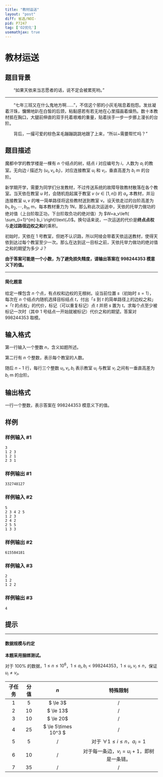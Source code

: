 ```yaml
---
title: "教材运送"
layout: "post"
diff: 省选/NOI-
pid: P7247
tag: ['O2优化']
usemathjax: true
---
```


# 教材运送
## 题目背景

&emsp;&emsp;“如果天依来当志愿者的话，说不定会被累死哟。”

------------

&emsp;&emsp;“七年三班又在什么鬼地方啊……”，不信这个邪的小灰毛喘息着抱怨。发丝凝着汗珠，慵懒地趴在白皙的后颈，粘黏感若有若无地在心里描画着燥热。数十本教材抵在胸口，大腿前伸直的双手托着艰难的重量，贴着扶手一步一步挪上漫长的台阶。

&emsp;&emsp;背后，一撮可爱的棕色呆毛蹦蹦跳跳地跟了上来，“所以\~需要帮忙吗？”
## 题目描述

魔都中学的教学楼是一棵有 $n$ 个结点的树，结点 $i$ 对应编号为 $i$，人数为 $a_i$ 的教室。无向边 $i$ 描述为 $(u_i,v_i,b_i)$，对应连接教室 $u_i$ 和 $v_i$，垂直高差为 $b_i\ \text{m}$ 的台阶。

新学期开学，需要为同学们分发教材，不过传送系统的故障导致教材散落在各个教室。当天依在教室 $u$ 时，会随机抱起属于教室 $v~(v\in[1,n])$ 的 $a_v$ 本教材，并沿连接教室 $u,v$ 的唯一简单路径将这些教材送到教室 $v$。设天依走过的台阶高差为 $b_1,b_2,\cdots,b_m\ \text{m}$，每本教材重力为 $1\text{N}$，那么称此次运送中，天依的托举力做功的绝对值（上台阶取正功，下台阶取负功的绝对值）为 $W=a_v\left( \sum_{i=1}^{m} b_i \right)\text{J}$。换句话来说，一次运送的代价是**终点点权**与**走过路径边权之和**的乘积。

初始时，天依在 $1$ 号教室，但她不认识路，所以阿绫会带着天依运送教材，使得天依到达过每个教室至少一次。那么在达到这一目标之前，天依托举力做功的绝对值之和的期望为多少 $\text{J}$？

**由于答案可能是一个小数，为了避免损失精度，请输出答案在 $998244353$ 模意义下的值。**

------------

#### 简化题意

给定一棵包含 $n$ 个点，有点权和边权的无根树。设当前位置 $s$（初始时 $s=1$），每次在 $n$ 个结点内随机选择目标结点 $t$，付出「$s$ 到 $t$ 的简单路径上的边权之和」$\times$「$t$ 的点权」的代价，标记（可以重复标记）点 $t$ 并把 $s$ 置为 $t$。求每个点至少被标记一次时（其中 $1$ 号结点一开始就被标记）代价之和的期望。答案对 $998244353$ 取模。
## 输入格式

第一行输入一个整数 $n$，含义如题所述。

第二行有 $n$ 个整数，表示每个教室的人数。

随后 $n-1$ 行，每行三个整数 $u_i,v_i,b_i$ 表示教室 $u_i$ 与教室 $v_i$ 之间有一垂直高差为 $b_i\ \text{m}$ 的台阶。
## 输出格式

一行一个整数，表示答案在 $998244353$ 模意义下的值。
## 样例

### 样例输入 #1
```
3
1 2 3
1 2 1
2 3 1
```
### 样例输出 #1
```
332748127
```
### 样例输入 #2
```
5
2 3 4 2 5
1 2 3
2 4 2
2 5 5
1 3 3
```
### 样例输出 #2
```
615584181
```
### 样例输入 #3
```
2
1 2
1 2 2
```
### 样例输出 #3
```
4
```
## 提示

------------
#### 数据规模与约定
**本题采用捆绑测试。**

对于 $100\%$ 的数据，$1\le n\le 10^6$，$1\le a_i,b_i\lt 998244353$，$1\le u_i,v_i\le n$，保证 $u_i\ne v_i$。

| 子任务 | 分值 |         $n$          |               特殊限制                |
| :----: | :--: | :------------------: | :-----------------------------------: |
|   1    |  5  |      $ \le 3$       |                   /                   |
|   2    |  10  |      $ \le 13$       |                   /                   |
|   3    |  10  |      $ \le 20$       |                   /                   |
|   4    |  25  | $ \le 5\times 10^3 $ |                   /                   |
|   5    |  5   |          /           | 对于 $\forall 1\le i\le n$，$a_i=1$ |
|   6    |  10  |          /           | 对于每一条边，$v_i=u_i+1$，即树是一条链。 |
|   7    |  35  |          /           |                   /                   |

